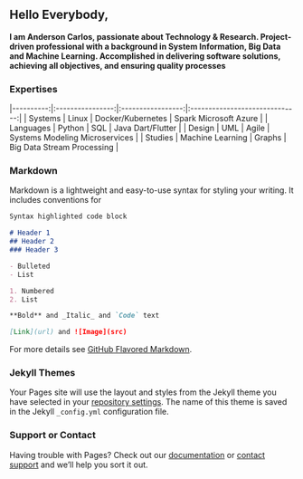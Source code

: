## Hello Everybody,

**I am Anderson Carlos, passionate about Technology & Research. Project-driven professional with a background in System Information, Big Data and Machine Learning. Accomplished in delivering software solutions, achieving all objectives, and ensuring quality processes** 

### Expertises

|----------:|:----------------:|:-----------------:|:------------------------------:|
| Systems   | Linux            | Docker/Kubernetes | Spark Microsoft Azure          |
| Languages | Python           | SQL               | Java Dart/Flutter              |
| Design    | UML              | Agile             | Systems Modeling Microservices |
| Studies   | Machine Learning | Graphs            | Big Data Stream Processing     |

### Markdown

Markdown is a lightweight and easy-to-use syntax for styling your writing. It includes conventions for

```markdown
Syntax highlighted code block

# Header 1
## Header 2
### Header 3

- Bulleted
- List

1. Numbered
2. List

**Bold** and _Italic_ and `Code` text

[Link](url) and ![Image](src)
```

For more details see [GitHub Flavored Markdown](https://guides.github.com/features/mastering-markdown/).

### Jekyll Themes

Your Pages site will use the layout and styles from the Jekyll theme you have selected in your [repository settings](https://github.com/andersoncarlosfs/CurriculumVitae/settings/pages). The name of this theme is saved in the Jekyll `_config.yml` configuration file.

### Support or Contact

Having trouble with Pages? Check out our [documentation](https://docs.github.com/categories/github-pages-basics/) or [contact support](https://support.github.com/contact) and we’ll help you sort it out.
